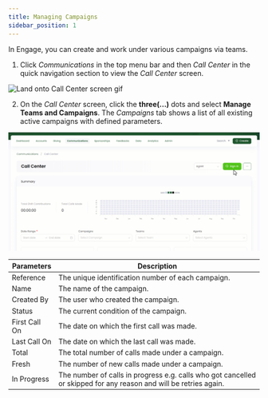 ```yaml
---
title: Managing Campaigns
sidebar_position: 1
---
```


In Engage, you can create and work under various campaigns via teams.

1. Click *Communications* in the top menu bar and then *Call Center* in the quick navigation section to view the *Call Center* screen.

![Land onto Call Center screen gif](./land-onto-callcenter-screen.gif)

2. On the *Call Center* screen, click the **three(...)** dots and select **Manage Teams and Campaigns**. The *Campaigns* tab shows a list of all existing active campaigns with defined parameters.

![Click three dots gif](./click-three-dots.gif)

| Parameters | Description |
| ---------- | ----------- |
| Reference | The unique identification number of each campaign. |
| Name | The name of the campaign. |
| Created By | The user who created the campaign. |
| Status | The current condition of the campaign. |
| First Call On | The date on which the first call was made. |
| Last Call On | The date on which the last call was made. |
| Total | The total number of calls made under a campaign. |
| Fresh | The number of new calls made under a campaign. |
| In Progress | The number of calls in progress e.g. calls who got cancelled or skipped for any reason and will be retries again. |

